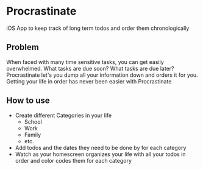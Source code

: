 # Procrastinate
iOS App to keep track of long term todos and order them chronologically


## Problem
When faced with many time sensitive tasks, you can get easily overwhelmed. What tasks are due soon? What tasks are due later? Procrastinate let's you dump all your information down and orders it for you. Getting your life in order has never been easier with Procrastinate 

## How to use
- Create different Categories in your life
  - School
  - Work
  - Family
  - etc.
- Add todos and the dates they need to be done by for each category
- Watch as your homescreen organizes your life with all your todos in order and color codes them for each category

